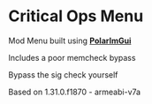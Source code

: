 # Critical Ops Menu

Mod Menu built using **[PolarImGui](https://github.com/Polarmods/PolarImGui)** 
 
Includes a poor memcheck bypass

Bypass the sig check yourself

Based on 1.31.0.f1870 - armeabi-v7a
